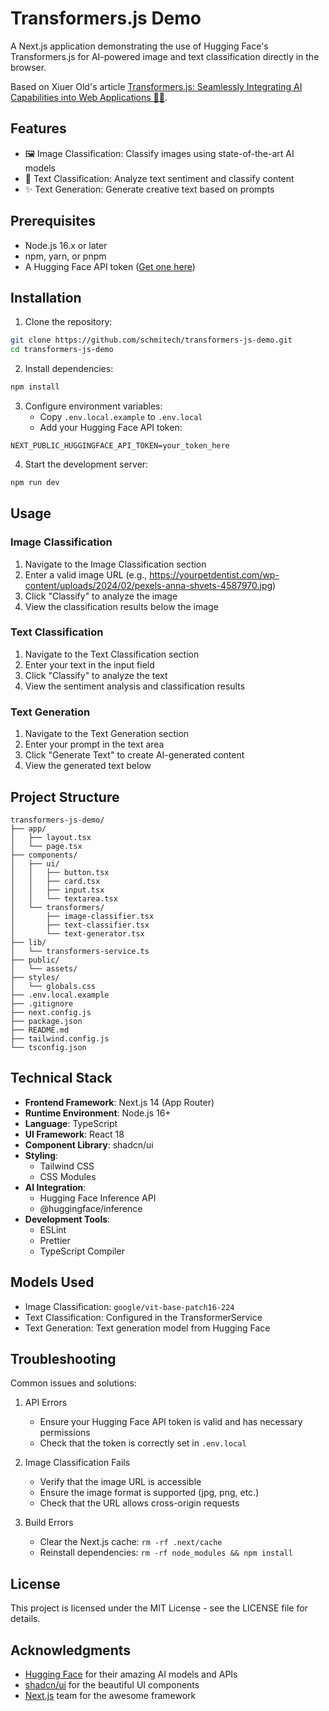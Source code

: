 # Transformers.js Demo

A Next.js application demonstrating the use of Hugging Face's Transformers.js for AI-powered image and text classification directly in the browser.

Based on Xiuer Old's article [Transformers.js: Seamlessly Integrating AI Capabilities into Web Applications 🚀🧠](https://xiuerold.medium.com/transformers-js-seamlessly-integrating-ai-capabilities-into-web-applications-0d5c599be603).

## Features

- 🖼️ Image Classification: Classify images using state-of-the-art AI models
- 📝 Text Classification: Analyze text sentiment and classify content
- ✨ Text Generation: Generate creative text based on prompts

## Prerequisites

- Node.js 16.x or later
- npm, yarn, or pnpm
- A Hugging Face API token ([Get one here](https://huggingface.co/settings/tokens))

## Installation

1. Clone the repository:
```bash
git clone https://github.com/schmitech/transformers-js-demo.git
cd transformers-js-demo
```

2. Install dependencies:
```bash
npm install
```

3. Configure environment variables:
   - Copy `.env.local.example` to `.env.local`
   - Add your Hugging Face API token:
```env
NEXT_PUBLIC_HUGGINGFACE_API_TOKEN=your_token_here
```

4. Start the development server:
```bash
npm run dev
```

## Usage

### Image Classification
1. Navigate to the Image Classification section
2. Enter a valid image URL (e.g., https://yourpetdentist.com/wp-content/uploads/2024/02/pexels-anna-shvets-4587970.jpg)
3. Click "Classify" to analyze the image
4. View the classification results below the image

### Text Classification
1. Navigate to the Text Classification section
2. Enter your text in the input field
3. Click "Classify" to analyze the text
4. View the sentiment analysis and classification results

### Text Generation
1. Navigate to the Text Generation section
2. Enter your prompt in the text area
3. Click "Generate Text" to create AI-generated content
4. View the generated text below

## Project Structure

```
transformers-js-demo/
├── app/
│   ├── layout.tsx
│   └── page.tsx
├── components/
│   ├── ui/
│   │   ├── button.tsx
│   │   ├── card.tsx
│   │   ├── input.tsx
│   │   └── textarea.tsx
│   └── transformers/
│       ├── image-classifier.tsx
│       ├── text-classifier.tsx
│       └── text-generator.tsx
├── lib/
│   └── transformers-service.ts
├── public/
│   └── assets/
├── styles/
│   └── globals.css
├── .env.local.example
├── .gitignore
├── next.config.js
├── package.json
├── README.md
├── tailwind.config.js
└── tsconfig.json
```

## Technical Stack

- **Frontend Framework**: Next.js 14 (App Router)
- **Runtime Environment**: Node.js 16+
- **Language**: TypeScript
- **UI Framework**: React 18
- **Component Library**: shadcn/ui
- **Styling**: 
  - Tailwind CSS
  - CSS Modules
- **AI Integration**: 
  - Hugging Face Inference API
  - @huggingface/inference
- **Development Tools**:
  - ESLint
  - Prettier
  - TypeScript Compiler

## Models Used

- Image Classification: `google/vit-base-patch16-224`
- Text Classification: Configured in the TransformerService
- Text Generation: Text generation model from Hugging Face

## Troubleshooting

Common issues and solutions:

1. API Errors
   - Ensure your Hugging Face API token is valid and has necessary permissions
   - Check that the token is correctly set in `.env.local`

2. Image Classification Fails
   - Verify that the image URL is accessible
   - Ensure the image format is supported (jpg, png, etc.)
   - Check that the URL allows cross-origin requests

3. Build Errors
   - Clear the Next.js cache: `rm -rf .next/cache`
   - Reinstall dependencies: `rm -rf node_modules && npm install`

## License

This project is licensed under the MIT License - see the LICENSE file for details.

## Acknowledgments

- [Hugging Face](https://huggingface.co/) for their amazing AI models and APIs
- [shadcn/ui](https://ui.shadcn.com/) for the beautiful UI components
- [Next.js](https://nextjs.org/) team for the awesome framework
